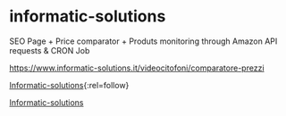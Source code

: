 # informatic-solutions
SEO Page + Price comparator + Produts monitoring through Amazon API requests & CRON Job

https://www.informatic-solutions.it/videocitofoni/comparatore-prezzi 

[Informatic-solutions](https://www.informatic-solutions.it/videocitofoni/comparatore-prezzi){:rel=follow}

<a href="https://www.informatic-solutions.it/videocitofoni" rel="follow">Informatic-solutions</a>